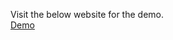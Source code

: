 Visit the below website for the demo. <br />
[Demo](https://adithyathirumalai1.github.io/Portfolio/) 
